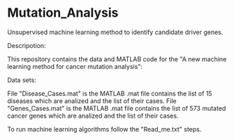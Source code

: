 # Mutation_Analysis

Unsupervised machine learning method to identify candidate driver genes.

Descripotion:

This repository contains the data and MATLAB code for the "A new machine learning method for cancer mutation analysis":

Data sets:



File "Disease_Cases.mat" is the MATLAB .mat file contains the list of 15 diseases which are analized and the list of their cases.
File "Genes_Cases.mat" is the MATLAB .mat file contains the list of 573 mutated cancer genes which are analized and the list of their cases.


To run machine learning algorithms follow the "Read_me.txt" steps.
